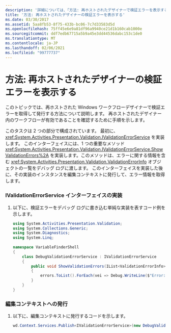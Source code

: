 ```yaml
---
description: '詳細については、「方法: 再ホストされたデザイナーで検証エラーを表示する」を参照してください。'
title: '方法: 再ホストされたデザイナーの検証エラーを表示する'
ms.date: 03/30/2017
ms.assetid: 5aa8fb53-8f75-433b-bc06-7c7d33583d5d
ms.openlocfilehash: 75ff45e6e9a81df96a9940ce21d1b160cab1000e
ms.sourcegitcommit: ddf7edb67715a5b9a45e3dd44536dabc153c1de0
ms.translationtype: MT
ms.contentlocale: ja-JP
ms.lasthandoff: 02/06/2021
ms.locfileid: "99777737"
---
```

# <a name="how-to-display-validation-errors-in-a-rehosted-designer"></a>方法: 再ホストされたデザイナーの検証エラーを表示する

このトピックでは、再ホストされた Windows ワークフローデザイナーで検証エラーを取得して発行する方法について説明します。 再ホストされたデザイナー内のワークフローが有効であることを確認するために手順を示します。  
  
 このタスクは 2 つの部分で構成されています。 最初に、<xref:System.Activities.Presentation.Validation.IValidationErrorService> を実装します。  このインターフェイスには、1 つの重要なメソッド <xref:System.Activities.Presentation.Validation.IValidationErrorService.ShowValidationErrors%2A> を実装します。このメソッドは、エラーに関する情報を含む <xref:System.Activities.Presentation.Validation.ValidationErrorInfo> オブジェクトの一覧をデバッグ ログに渡します。  このインターフェイスを実装した後に、その実装のインスタンスを編集コンテキストに発行して、エラー情報を取得します。  
  
### <a name="implement-the-ivalidationerrorservice-interface"></a>IValidationErrorService インターフェイスの実装  
  
1. 以下に、検証エラーをデバッグ ログに書き込む単純な実装を表すコード例を示します。  
  
    ```csharp  
    using System.Activities.Presentation.Validation;  
    using System.Collections.Generic;  
    using System.Diagnostics;  
    using System.Linq;  
  
    namespace VariableFinderShell  
    {  
        class DebugValidationErrorService : IValidationErrorService  
        {  
            public void ShowValidationErrors(IList<ValidationErrorInfo> errors)  
            {  
                errors.ToList().ForEach(vei => Debug.WriteLine($"Error: {vei.Message}"));  
            }  
        }  
    }  
    ```  
  
### <a name="publishing-to-the-editing-context"></a>編集コンテキストへの発行  
  
1. 以下に、編集コンテキストに発行するコードを示します。  
  
    ```csharp  
    wd.Context.Services.Publish<IValidationErrorService>(new DebugValidationErrorService());  
    ```
